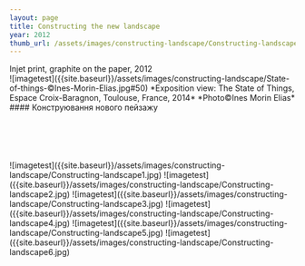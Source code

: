 ```yaml
---
layout: page
title: Constructing the new landscape
year: 2012
thumb_url: /assets/images/constructing-landscape/Constructing-landscape4.jpg
---
```


<section markdown="1" class="EN">
Injet print, graphite on the paper, 2012
<br>
![imagetest]({{site.baseurl}}/assets/images/constructing-landscape/State-of-things-©Ines-Morin-Elias.jpg#50)
*Exposition view: The State of Things, Espace Croix-Baragnon, Toulouse, France, 2014* 
*Photo©Ines Morin Elias*
</section>

<section markdown="1" class="UKR">
#### Конструювання нового пейзажу
<br>
<br>
<br>
<br>
<br>
<br>
![imagetest]({{site.baseurl}}/assets/images/constructing-landscape/Constructing-landscape1.jpg)
![imagetest]({{site.baseurl}}/assets/images/constructing-landscape/Constructing-landscape2.jpg)
![imagetest]({{site.baseurl}}/assets/images/constructing-landscape/Constructing-landscape3.jpg)
![imagetest]({{site.baseurl}}/assets/images/constructing-landscape/Constructing-landscape4.jpg)
![imagetest]({{site.baseurl}}/assets/images/constructing-landscape/Constructing-landscape5.jpg)
![imagetest]({{site.baseurl}}/assets/images/constructing-landscape/Constructing-landscape6.jpg)

</section>